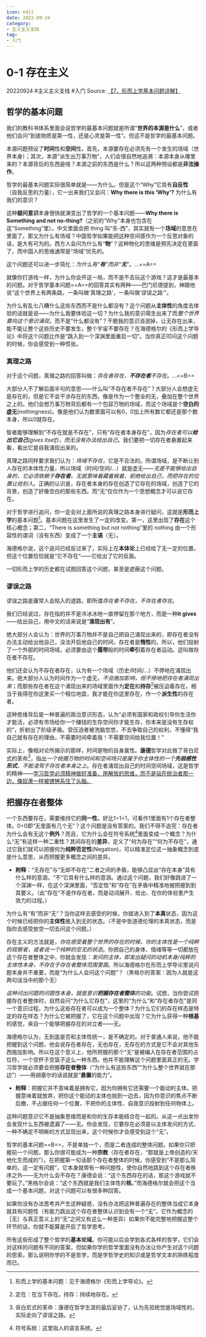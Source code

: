 ```yaml
---
icon: edit
date: 2022-09-24
category:
- 主义主义支线
tag:
- 入门
---
```


# 0-1 存在主义
20220924  #主义主义支线  #入门
Source: [【7、形而上学基本问题详解】](https://www.bilibili.com/video/BV1fZ4y137oS)

## 哲学的基本问题

我们的教科书体系里面会说哲学的最基本问题就是所谓“**世界的本源是什么**”，或者他们会问“到底物质是第一性，还是心灵是第一性”。但这不是哲学的最基本问题。

本源问题预设了**时间**性和**空间**性。首先，本源要存在必须先有一个发生的场域（世界本身）；其次，本源“派生出万事万物”，人们会很自然地追溯：本源本身从哪里来的？本源背后的东西是啥？本源之前的东西是什么？所以这两种预设都是**非法操作**。

哲学的最基本问题实际很简单就是——为什么。但是这个“Why”它具有**自反性**（自我反思的力量），它一出来我们又会问：**Why there is this ‘Why’?** 为什么有我们的意识？

这种**疑问意识**本身很快就演变出了哲学的一个基本问题——**Why there is Something and not no-thing?**（之前的“Why”本身也包含在这“Something”里）。中文里面会把 thing 叫“东-西”，其实就有一个**场域**的意思在里面了。那又为什么有场域？中国哲学如果能把这种空间感作为一个反思对象的话，是大有可为的。西方人会问为什么有“**物**”？这种物化的思维是预先决定在里面了，而中国人的思维通常是“场域”优先的。

这个问题还可以进一步简化：*为什么有“**有**”而非“**无**”*。…==A==

就像你打游戏一样，为什么你会开这一局，而不是不去玩这个游戏？这才是最基本的问题。对于哲学基本问题==A==的回答其实有两种——巴门尼德提到，神跟他说“这个世界上有两条路，一条叫做‘真理之路’，一条叫做‘谬误之路’”。

为什么有乱七八糟什么这些东西而不是什么都没有？这个问题从**主体性**的角度去体验的话就是说——为什么我要体验这一切？为什么我的意识萌生出来了而*整个世界要向这个意识涌现*，而不是“什么都没有”？干脆我的意识消泯掉，让无存在出来，能不能让整个这些历史不要发生，整个宇宙不要存在？在海德格尔的《形而上学导论》中将这个问题比作是“跳入到一个深渊里面重启一切”。当你真正叩问这个问题的时候，你会感受到一种慌张。

### 真理之路

对于这个问题，真理之路的回答叫做：*存在者存在，**不存在者**不存在*。…==B==

大部分人不了解后面半句的意思——什么叫“不存在者不存在”？大部分人会想虚无是存在的，但是它不会干涉存在的东西，像是作为一个整全的无，叠加在整个世界之上的。他们会想万事万物背后都有一个包容万物的场域，而这个场域是个**空白的虚无**(nothingness)。像是他们认为数里面可以有0，0加上所有数它都还是那个数本身，所以0就存在。

智者能够理解到“不存在就是不存在”，只有“存在者本身存在”，因为*存在者可以**给出它自己**(gives itself)，而无没有办法给出自己*。我们要把一切存在者悬置起来看，看出它是自我涌现出来的。

真理之路同样要求我们认为：*场域不存在*，它是不合法的。所谓场域，是不断让别人存在的本体性力量，所以场域（时间/空间/…）就是虚无——*无是不能够给出自身的，它必须依赖于**存在者**。无就意味着藏着掖着，拒绝给出自己，而把存在的位置让给别人*。正确的认识是，存在者本身的存在创造了它存在的场域，创造了它的背景，创造了好像空白的那些东西。而“无”仅仅作为一个思想概念才可以说它存在。

对于哲学进行追问，你一定会对上面所说的真理之路本身进行疑问，这就是**形而上学**的基本问题[^source1]。基本问题在这里发生了一定的改变。第一，这里出现了**存在**这个核心概念；第二，“There is something but not nothing”里的 nothing 由一个形容性的谓词（没有东西）变成了一个**主语**（无）。

海德格尔说，这个追问已经反过来了，实际上在**本体论**上已经给了无一定的位置，但这个位置恰恰就是“它不存在”——它给出了它的反面。

一切形而上学的历史都在试图回答这个问题，甚至是遮蔽这个问题。

[^source1]: 形而上学的基本问题：见于海德格尔《形而上学导论》。

### 谬误之路

谬误之路是庸常人会陷入的道路，即所谓*存在者不存在，不存在者存在*。

我们已经说过，存在指的并不是冷冰冰地一直停留在那个地方，而是一种**it gives**——给出自己，用中文的话来说是“**涌现出有**”。

绝大部分人会认为：世界的万事万物并不是自己把自己涌现出来的，即存在者没有办法主动给出他自己，没法开启他自己的时间，存在者是**惰性**的。所以，他们投射了一个外部的时间场域，必须要由这个**履带**般的时间**牵引**着存在者运动。这叫做存在者不存在。

他们还会认为不存在者存在，认为有一个场域（历史/时间/…）不停地在涌现出来。绝大部分人认为时间作为一个虚无，*不会施加影响，但不停地把存在者涌现出来*；而那些存在者在这个涌现出来的场域里面作为**定在**和**持存**[^exp1]被压迫着存在。相当于我得在你这里买一个租位地盘，我才能在你这里存在，作一个**派生性**的存在者。

这种思维背后是一种普遍的政治意识形态，认为“必须有国家和政权引导你生活你才能活，必须有市场给你一个赚钱的生存空间你才能生存，你本来是没有生存权的”，折射出了阶级矛盾。受压迫者被洗脑忽悠，不去争取自己的权利，不懂得“我自己就有存在的理由，不需要时间牵着我！不需要空间给我位置！”

实际上，像相对论所揭示的那样，时间是物的自身属性。**康德**哲学对此做了哥白尼式的革命[^tip1]，指出*一个统摄万物的时间和空间场只是属于你主体性的一个**先验感性形式**，不能凌驾于存在者本身之上*。存在者涌现出自己的时间空间场域，这是哲学的精神——<u>学习哲学必须精神做好准备，用解放的思维，而不是站在统治者那一边，像奴隶一样被镣铐系住了头脑。</u>

[^exp1]: 定在：在当下存在。持存：持续地存在。
[^tip1]: 哥白尼式的革命：康德在哲学生涯的最后妥协了，认为先验统觉是场域性的，实际走向了谬误之路。

## 把握存在者整体

一个东西要存在，需要维持它的**同一性**。好比1÷1=1，可看作1里面有1个存在者整体。0÷0即“无里面有几个无”？这个问题是没有答案的。我们不得不追究：存在者为什么会有无这个**例外**？而且，它为什么会在符号系统[^exp2]里面变成一个概念？为什么“无”有这样一种二重性？其间存在的**差异**，定义了“何为存在”“何为不存在”，通过它我们就可以把握何为**纯粹否定性**(Negation)，可以精准定位这一抽象概念到底是什么意思，从而把握更多概念之间的差异。

- **附释**：“无存在”与“无却不存在”二者之间的矛盾，能够凸显出“存在本身”具有什么样的意涵，“不”它具有什么样的意涵。通过这个问题，我们好像跳进了一个深渊一样，在这个深渊里面，“否定性”和“存在”在矛盾中精准地被把握到到其要义。（此“存在”不是作存在者，而是动词展开、给出、在你的体验里产生效力的过程。）

[^exp2]: 符号系统：这里指人的语言系统。

为什么有“有”而非“无”？当你这样去感受的时候，你就进入到了**本真**状态，因为这个时候已经把你的**主体性**推入到无的状态。（不是中哲道德伦理的本真状态，而是指你去感受放空一切去问这个问题。）

存在主义的方法就是，*你在感受着整个世界的存在的时候，你的主体性是一个纯粹的观察者，或者说一个纯粹的空无的状态*。你把自己的身体、情绪等等一切都放在这个存在者整体之中，你就会发现：*发问的主体，即发出疑问的动机本身/纯粹的主体性本身，不存在于存在者整体范围里面*。所以海德格尔在形而上学导论里说问题本身并不重要，而是“为什么人会问这个问题”？（黑格尔的答案：因为人就是这两句话当中的那个无）

*这种问出问题的问题性本身，就是意识**把握存在者整体**的功能*。试想，当你尝试把握存在者整体时，自然会问“为什么它存在”，这里的“为什么”和“存在者存在”是同一个意识过程。为什么这些存在者可以成为一个整体？为什么它们的存在样态是特定的存在样态？为什么它被把握了，它在这个问题中出现？它为什么获得一种**根基**的感觉，来自一个能够把握存在的对立者——无。

海德格尔认为，无到底是否和主体性统一，是不确定的。对于普通人来说，他不能把握到这个问题，他会说存在者存在，无也存在，无存在的方式是它不会对其他东西施加影响。所以在这个意义上，他所把握的那个“无”是被编入在存在者范围的占位符，一个空杯子空篮子这么一种东西，他并不能理解这个问题里面真正的无。学习哲学就必须要会把握**存在者整体**（“为什么有这些东西”“为什么整个世界就在那边”）——用胡塞尔的话说就是“**悬置**的能力”。

- **附释**：把握它并不意味着是拥有它，因为你拥有它还需要一个能动的主体。把握意味着就放弃，把你这个能动的主体也抛到一边去，因为你意识的焦点不断后撤，不占据任何一个位置，不把你的主体性、自我意识投射到任何物体上。

这种问题意识它不是抽象思维而是和你的生存本能结合在一起的。从这一点出发你会发现什么东西被遗漏了——无。你会发现，它要存在必须是以主体发问的方式、一种不确定不明晰的方式显现出来，这个时候你才会感受到这个“无”。

哲学的基本问题==B==，不是单独一个，而是二者连成的整体问题。如果你只把握前一个问题，那么你很可能成为一种**宗教**（存在者存在，“那就是上帝创造的/天地化生而成的”）。在把握第一句话那个存在者整体的时候，你感受到“不是那么简单的，这一定有问题”，它本身就带有一种问题性，使你自然地跳到这个存在者秩序之外——无为什么会不存在？康德会说：“这个东西存在的话，那这个游戏就不要玩了。”黑格尔会说：“这个东西就是我们主体性的**核**。”而海德格尔就会把这个当成一个基本问题，对这个问题可以有很多种回答。

如果你没有办法思考并产生这种疑惑，没有办法把这种普遍存在的整体当成它本身就具有问题性（有能力跳出这个存在者整体认识到会有一个“无”，它作为概念的［无］与真正意义上的“无”之间又有这么一种差异）如果你不能完整地把握这整个环节的话，你就不能算是开启了哲学思考。

所有这些形成了整个哲学的**基本论域**。你可能以后会学到各式各样的哲学，它们会对这样的问题有不同的答案，但如果你学的哲学里面没有办法让你产生对这个问题的思索，那么说明你学的不是哲学，而是学哲学史的知识或是哲学文本的熟练程度而已。 